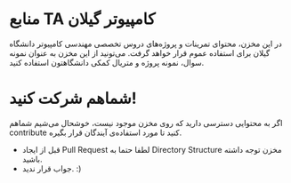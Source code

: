 # منابع TA کامپیوتر گیلان
در این مخزن، محتوای تمرینات و پروژه‌های دروس تخصصی مهندسی کامپیوتر دانشگاه گیلان برای استفاده عموم قرار خواهد گرفت. می‌تونید از این مخزن به عنوان نمونه سوال، نمونه پروژه و متریال کمکی دانشگاهتون استفاده کنید.

# شماهم شرکت کنید!
اگر به محتوایی دسترسی دارید که روی مخزن موجود نیست، خوشحال می‌شیم شماهم contribute کنید تا مورد استفاده‌ی آیندگان قرار بگیره.
* قبل از ایجاد Pull Request لطفا حتما به Directory Structure مخزن توجه داشته باشید.
* جواب قرار ندید. :)

